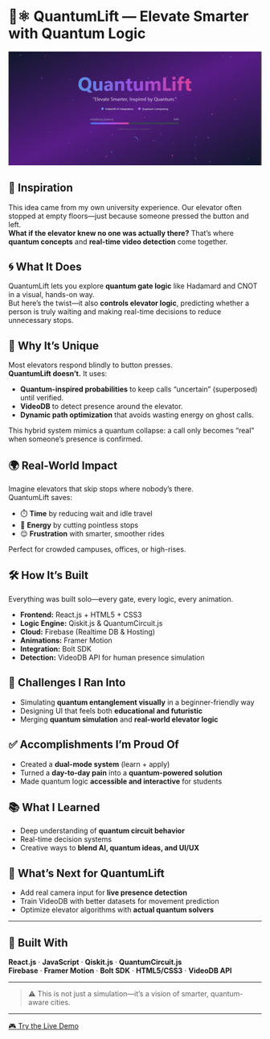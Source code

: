 # 🧠⚛️ QuantumLift — Elevate Smarter with Quantum Logic

![QuantumLift Banner](https://github.com/Radoan-7/QuantumLift/blob/main/banner)

## 🚀 Inspiration  
This idea came from my own university experience. Our elevator often stopped at empty floors—just because someone pressed the button and left.  
**What if the elevator knew no one was actually there?** That’s where **quantum concepts** and **real-time video detection** come together.

## 🌀 What It Does  
QuantumLift lets you explore **quantum gate logic** like Hadamard and CNOT in a visual, hands-on way.  
But here’s the twist—it also **controls elevator logic**, predicting whether a person is truly waiting and making real-time decisions to reduce unnecessary stops.

## 🌟 Why It’s Unique  
Most elevators respond blindly to button presses.  
**QuantumLift doesn’t.** It uses:

- **Quantum-inspired probabilities** to keep calls “uncertain” (superposed) until verified.  
- **VideoDB** to detect presence around the elevator.  
- **Dynamic path optimization** that avoids wasting energy on ghost calls.

This hybrid system mimics a quantum collapse: a call only becomes “real” when someone’s presence is confirmed.

## 🌍 Real-World Impact  
Imagine elevators that skip stops where nobody’s there.  
QuantumLift saves:

- ⏱️ **Time** by reducing wait and idle travel  
- 🔋 **Energy** by cutting pointless stops  
- 😌 **Frustration** with smarter, smoother rides

Perfect for crowded campuses, offices, or high-rises.

## 🛠️ How It’s Built  
Everything was built solo—every gate, every logic, every animation.

- **Frontend:** React.js + HTML5 + CSS3  
- **Logic Engine:** Qiskit.js & QuantumCircuit.js  
- **Cloud:** Firebase (Realtime DB & Hosting)  
- **Animations:** Framer Motion  
- **Integration:** Bolt SDK  
- **Detection:** VideoDB API for human presence simulation

## 🧱 Challenges I Ran Into  
- Simulating **quantum entanglement visually** in a beginner-friendly way  
- Designing UI that feels both **educational and futuristic**  
- Merging **quantum simulation** and **real-world elevator logic**

## ✅ Accomplishments I’m Proud Of  
- Created a **dual-mode system** (learn + apply)  
- Turned a **day-to-day pain** into a **quantum-powered solution**  
- Made quantum logic **accessible and interactive** for students

## 📚 What I Learned  
- Deep understanding of **quantum circuit behavior**  
- Real-time decision systems  
- Creative ways to **blend AI, quantum ideas, and UI/UX**

## 🔮 What’s Next for QuantumLift  
- Add real camera input for **live presence detection**  
- Train VideoDB with better datasets for movement prediction  
- Optimize elevator algorithms with **actual quantum solvers**

---

## 🔧 Built With  
**React.js** · **JavaScript** · **Qiskit.js** · **QuantumCircuit.js**  
**Firebase** · **Framer Motion** · **Bolt SDK** · **HTML5/CSS3** · **VideoDB API**

---

> ⚠️ This is not just a simulation—it’s a vision of smarter, quantum-aware cities.

---

[🎮 Try the Live Demo](https://luxury-florentine-a333e5.netlify.app/)  

